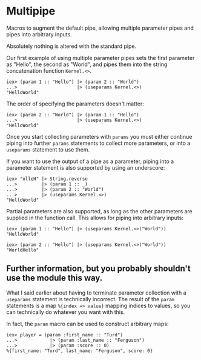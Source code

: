 # Multipipe

Macros to augment the default pipe, allowing multiple parameter pipes and pipes
into arbitrary inputs.

Absolutely nothing is altered with the standard pipe.

Our first example of using multiple parameter pipes sets the first parameter as
"Hello", the second as "World", and pipes them into the string concatenation
function `Kernel.<>`.

    iex> (param 1 :: "Hello") |> (param 2 :: "World")
    ...>                      |> (useparams Kernel.<>)
    "HelloWorld"

The order of specifying the parameters doesn't matter:

    iex> (param 2 :: "World") |> (param 1 :: "Hello")
    ...>                      |> (useparams Kernel.<>)
    "HelloWorld"

Once you start collecting parameters with `params` you must either continue
piping into further `params` statements to collect more parameters, or into a
`useparams` statement to use them.

If you want to use the output of a pipe as a parameter, piping into a parameter
statement is also supported by using an underscore:

    iex> "olleH" |> String.reverse
    ...>         |> (param 1 :: _)
    ...>         |> (param 2 :: "World")
    ...>         |> (useparams Kernel.<>)
    "HelloWorld"

Partial parameters are also supported, as long as the other parameters are
supplied in the function call. This allows for piping into arbitrary inputs:

    iex> (param 1 :: "Hello") |> (useparams Kernel.<>("World"))
    "HelloWorld"

    iex> (param 2 :: "Hello") |> (useparams Kernel.<>("World"))
    "WorldHello"

## Further information, but you probably shouldn't use the module this way.
What I said earlier about having to terminate parameter collection with a `useparams`
statement is technically incorrect. The result of the `param` statements is a map
`%{index => value}` mapping indices to values, so you can technically do whatever
you want with this.

In fact, the `param` macro can be used to construct arbitrary maps:

    iex> player = (param :first_name :: "Turd")
    ...>            |> (param :last_name :: "Ferguson")
    ...>            |> (param :score :: 0)
    %{first_name: "Turd", last_name: "Ferguson", score: 0}

